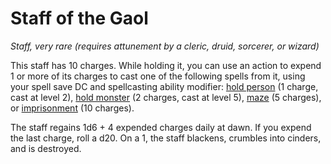 # Staff of the Gaol
*Staff, very rare (requires attunement by a cleric, druid, sorcerer, or wizard)*

This staff has 10 charges. While holding it, you can use an action to expend 1 or more of its charges to cast one of the following spells from it, using your spell save DC and spellcasting ability modifier: [hold person](/Magic/Spells/hold-person.md) (1 charge, cast at level 2), [hold monster](/Magic/Spells/hold-monster.md) (2 charges, cast at level 5), [maze](/Magic/Spells/maze.md) (5 charges), or [imprisonment](/Magic/Spells/imprisonment.md) (10 charges).

The staff regains 1d6 + 4 expended charges daily at dawn. If you expend the last charge, roll a d20. On a 1, the staff blackens, crumbles into cinders, and is destroyed.
